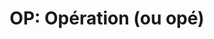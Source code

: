 ---
layout: term
title: 'OP: Opération (ou opé)'
name: op
description: "désigne une action coordonnée dans le temps et dans l'espace par plusieurs joueurs (résultat d'une opé = un bag par exemple)"
---